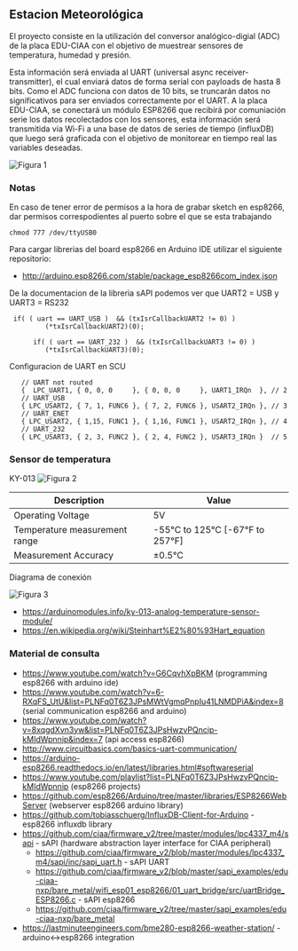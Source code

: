 ## Estacion Meteorológica
El proyecto consiste en la utilización del conversor analógico-digial (ADC) de la placa EDU-CIAA con el objetivo de muestrear sensores de temperatura, humedad y presión. 

Esta información será enviada al UART (universal async receiver-transmitter), el cual enviará datos de forma serial con payloads de hasta 8 bits. Como el ADC funciona con datos de 10 bits, se truncarán datos no significativos para ser enviados correctamente por el UART. A la placa EDU-CIAA, se conectará un módulo ESP8266 que recibirá por comuniación serie los datos recolectados con los sensores, esta información será transmitida via Wi-Fi a una base de datos de series de tiempo (influxDB) que luego será graficada con el objetivo de monitorear en tiempo real las variables deseadas.


![Figura 1](https://github.com/joagonzalez/unsam-meteorologia/blob/master/doc/diagrama_high_level_v2.png)


### Notas
En caso de tener error de permisos a la hora de grabar sketch en esp8266, dar permisos correspodientes al puerto sobre el que se esta trabajando

```
chmod 777 /dev/ttyUSB0
```

Para cargar librerias del board esp8266 en Arduino IDE utilizar el siguiente repositorio:
- http://arduino.esp8266.com/stable/package_esp8266com_index.json

De la documentacion de la  libreria sAPI podemos ver que UART2 = USB y UART3 = RS232

```
 if( ( uart == UART_USB )  && (txIsrCallbackUART2 != 0) )
         (*txIsrCallbackUART2)(0);
      
      if( ( uart == UART_232 )  && (txIsrCallbackUART3 != 0) )
         (*txIsrCallbackUART3)(0);
```

Configuracion de UART en SCU
```
   // UART not routed
   {  LPC_UART1, { 0, 0, 0     }, { 0, 0, 0     }, UART1_IRQn  }, // 2
   // UART_USB
   { LPC_USART2, { 7, 1, FUNC6 }, { 7, 2, FUNC6 }, USART2_IRQn }, // 3
   // UART_ENET
   { LPC_USART2, { 1,15, FUNC1 }, { 1,16, FUNC1 }, USART2_IRQn }, // 4
   // UART_232
   { LPC_USART3, { 2, 3, FUNC2 }, { 2, 4, FUNC2 }, USART3_IRQn }  // 5  
```

### Sensor de temperatura
KY-013
![Figura 2](https://github.com/joagonzalez/unsam-meteorologia/blob/master/doc/sensor_temperature.jpg)


| Description  | Value |
| ------------- | ------------- |
| Operating Voltage  | 5V  |
| Temperature measurement range  | 	-55°C to 125°C [-67°F to 257°F]  |
| Measurement Accuracy  | 	±0.5°C |

Diagrama de conexión 

![Figura 3](https://github.com/joagonzalez/unsam-meteorologia/blob/master/doc/sensor_temp_ky013.png)


- https://arduinomodules.info/ky-013-analog-temperature-sensor-module/
- https://en.wikipedia.org/wiki/Steinhart%E2%80%93Hart_equation

### Material de consulta
- https://www.youtube.com/watch?v=G6CqvhXpBKM (programming esp8266 with arduino ide)
- https://www.youtube.com/watch?v=6-RXqFS_UtU&list=PLNFq0T6Z3JPsMWtVgmqPnpIu41LNMDPiA&index=8 (serial communication esp8266 and arduino)
- https://www.youtube.com/watch?v=8xqgdXvn3yw&list=PLNFq0T6Z3JPsHwzvPQncip-kMIdWpnnip&index=7 (api access esp8266)
- http://www.circuitbasics.com/basics-uart-communication/
- https://arduino-esp8266.readthedocs.io/en/latest/libraries.html#softwareserial
- https://www.youtube.com/playlist?list=PLNFq0T6Z3JPsHwzvPQncip-kMIdWpnnip (esp8266 projects)
- https://github.com/esp8266/Arduino/tree/master/libraries/ESP8266WebServer (webserver esp8266 arduino library)
- https://github.com/tobiasschuerg/InfluxDB-Client-for-Arduino - esp8266 influxdb library
- https://github.com/ciaa/firmware_v2/tree/master/modules/lpc4337_m4/sapi - sAPI (hardware abstraction layer interface for CIAA peripheral)
    - https://github.com/ciaa/firmware_v2/blob/master/modules/lpc4337_m4/sapi/inc/sapi_uart.h - sAPI UART
    - https://github.com/ciaa/firmware_v2/blob/master/sapi_examples/edu-ciaa-nxp/bare_metal/wifi_esp01_esp8266/01_uart_bridge/src/uartBridge_ESP8266.c - sAPI esp8266
    - https://github.com/ciaa/firmware_v2/tree/master/sapi_examples/edu-ciaa-nxp/bare_metal
- https://lastminuteengineers.com/bme280-esp8266-weather-station/ - arduino<->esp8266 integration
